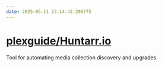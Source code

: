 ```yaml
---
date: 2025-05-11 23:14:42.296775
---
```


# [plexguide/Huntarr.io](https://github.com/plexguide/Huntarr.io)

Tool for automating media collection discovery and upgrades